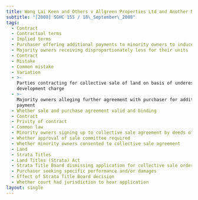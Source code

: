 ```yaml
---
title: Wong Lai Keen and Others v Allgreen Properties Ltd and Another Matter
subtitle: "[2008] SGHC 155 / 18\_September\_2008"
tags:
  - Contract
  - Contractual terms
  - Implied terms
  - Purchaser offering additional payments to minority owners to induce consent
  - Majority owners receiving disproportionately less for their units
  - Contract
  - Mistake
  - Common mistake
  - Variation
  - >-
    Parties contracting for collective sale of land on basis of underestimated
    development charge
  - >-
    Majority owners alleging further agreement with purchaser for additional
    payment
  - Whether sale and purchase agreement valid and binding
  - Contract
  - Privity of contract
  - Common law
  - Minority owners signing up to collective sale agreement by deeds of consent
  - Whether approval of sale committee required
  - Whether minority owners consented to collective sale agreement
  - Land
  - Strata Titles
  - Land Titles (Strata) Act
  - Strata Title Board dismissing application for collective sale order
  - Purchaser seeking specific performance and/or damages
  - Effect of Strata Title Board decision
  - Whether court had jurisdiction to hear application
layout: single
---
```


